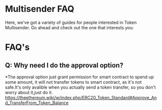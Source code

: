 # Multisender FAQ

Here, we've got a variety of guides for people interested in Token Multisender. Go ahead and check out the one that interests you:

# FAQ's
## Q: Why need I do the approval option?
*The approval option just grant permission for smart contract to spend up some amount, it will not transfer tokens to smart contract, as it's not safe.It's only avalible when you actually send a token transfer, so you don't worry about it,just do it.
https://theethereum.wiki/w/index.php/ERC20_Token_Standard#Approve_And_TransferFrom_Token_Balance
